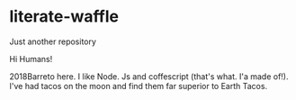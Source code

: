 # literate-waffle
Just another repository



Hi Humans!

2018Barreto here. I like Node. Js and coffescript (that's what. I'a made of!). I've had tacos on the moon and find them far superior to Earth Tacos.
